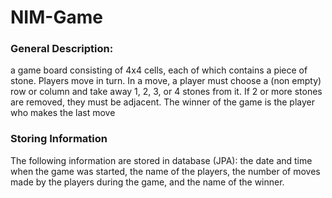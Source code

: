 # NIM-Game


### General Description:
a game board consisting of 4x4 cells, each of which contains a piece of stone.
Players move in turn.
In a move, a player must choose a (non empty) row or column and take away 1, 2, 3, or 4 stones from it.
If 2 or more stones are removed, they must be adjacent. 
The winner of the game is the player who makes the last move
    
### Storing Information
The following information are stored in database (JPA):
the date and time when the game was started,
the name of the players, the number of moves made by the players during the game,
and the name of the winner.
